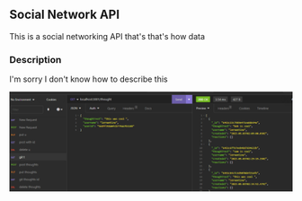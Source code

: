 ## Social Network API
This is a social networking API that's that's how data 



### Description
 I'm sorry I don't know how to describe this 

![Regex](./Assets/Capture.PNG)